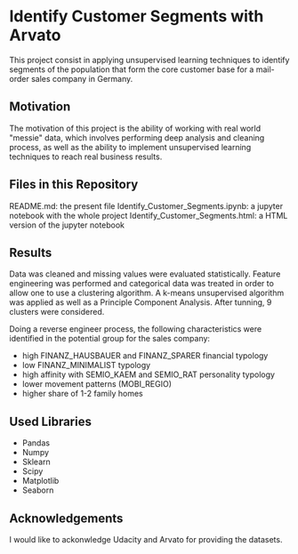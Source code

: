 # Identify Customer Segments with Arvato
This project consist in applying unsupervised learning techniques to identify segments of the population that form the core customer base for a mail-order sales company in Germany.

## Motivation
The motivation of this project is the ability of working with real world "messie" data, which involves performing deep analysis and cleaning process, as well as the ability to implement unsupervised learning techniques to reach real business results.

## Files in this Repository
README.md: the present file
Identify_Customer_Segments.ipynb: a jupyter notebook with the whole project
Identify_Customer_Segments.html: a HTML version of the jupyter notebook

## Results
Data was cleaned and missing values were evaluated statistically. Feature engineering was performed and categorical data was treated in order to allow one to use a clustering algorithm.
A k-means unsupervised algorithm was applied as well as a Principle Component Analysis. After tunning, 9 clusters were considered.

Doing a reverse engineer process, the following characteristics were identified in the potential group for the sales company:

- high FINANZ_HAUSBAUER and FINANZ_SPARER financial typology
- low FINANZ_MINIMALIST typology
- high affinity with SEMIO_KAEM and SEMIO_RAT personality typology
- lower movement patterns (MOBI_REGIO)
- higher share of 1-2 family homes

## Used Libraries
- Pandas
- Numpy
- Sklearn
- Scipy
- Matplotlib
- Seaborn

## Acknowledgements
I would like to ackonwledge Udacity and Arvato for providing the datasets.
